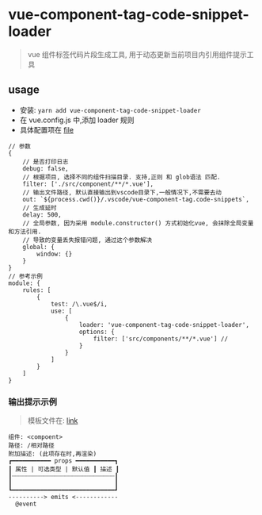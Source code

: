 # vue-component-tag-code-snippet-loader

> vue 组件标签代码片段生成工具, 用于动态更新当前项目内引用组件提示工具

## usage

-   安装: `yarn add vue-component-tag-code-snippet-loader`
-   在 vue.config.js 中,添加 loader 规则
-   具体配置项在 [file](./lib/index.ts)

```
// 参数
{
    // 是否打印日志
    debug: false,
    // 根据项目, 选择不同的组件扫描目录. 支持,正则 和 glob语法 匹配.
    filter: ['./src/component/**/*.vue'],
    // 输出文件路径, 默认直接输出到vscode目录下,一般情况下,不需要去动
    out: `${process.cwd()}/.vscode/vue-component-tag.code-snippets`,
    // 生成延时
    delay: 500,
    // 全局参数, 因为采用 module.constructor() 方式初始化vue, 会抹除全局变量和方法引用.
    // 导致的变量丢失报错问题, 通过这个参数解决
    global: {
        window: {}
    }
}
// 参考示例
module: {
    rules: [
        {
            test: /\.vue$/i,
            use: [
                {
                    loader: 'vue-component-tag-code-snippet-loader',
                    options: {
                        filter: ['src/components/**/*.vue'] //
                    }
                }
            ]
        }
    ]
}
```

### 输出提示示例

> 模板文件在: [link](./code-snippet-template.txt)

```
组件: <compoent>
路径: /相对路径
附加描述: (此项存在时,再渲染)
┏━━━━━━━━━━━ props ━━━━━━━━━━━┓
┃ 属性 | 可选类型 | 默认值 ┃ 描述 ┃
┃┈┈┈┈┈┈┈┈┈┈┈┈┈┈┈┈┈┈┈┈┈┈┈┈┈┈┈┈┈┃
┃                             ┃
┗━━━━━━━━━━━━━━━━━━━━━━━━━━━━━┛
----------> emits <------------
  @event

```
